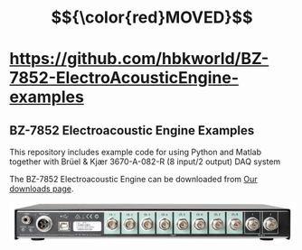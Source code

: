 # $${\color{red}MOVED}$$
# https://github.com/hbkworld/BZ-7852-ElectroAcousticEngine-examples

## BZ-7852 Electroacoustic Engine Examples 

This repository includes example code for using Python and Matlab together with Brüel & Kjær 3670-A-082-R  (8 input/2 output) DAQ system

The BZ-7852 Electroacoustic Engine can be downloaded from [Our downloads page](https://www.bksv.com/en/services/downloads/3670-usb-audio-demo-tool/bz-7852-electro-acoustic-engine).

![3670](pictures/3670.jpg)
